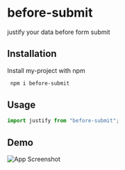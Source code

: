 # before-submit

justify your data before form submit

## Installation

Install my-project with npm

```bash
 npm i before-submit

```

## Usage

```javascript
import justify from "before-submit";
```

## Demo

![App Screenshot](https://i.ibb.co/y0BD2CM/carbon-4.png)
